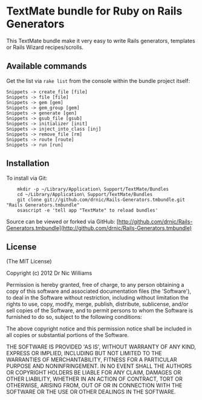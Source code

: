 # TextMate bundle for Ruby on Rails Generators

This TextMate bundle make it very easy to write Rails generators, templates or Rails Wizard recipes/scrolls.

## Available commands

Get the list via `rake list` from the console within the bundle project itself:

```
Snippets -> create_file [file]
Snippets -> file [file]
Snippets -> gem [gem]
Snippets -> gem_group [gem]
Snippets -> generate [gen]
Snippets -> gsub_file [gsub]
Snippets -> initializer [init]
Snippets -> inject_into_class [inj]
Snippets -> remove_file [rm]
Snippets -> route [route]
Snippets -> run [run]
```

## Installation

To install via Git:

		mkdir -p ~/Library/Application\ Support/TextMate/Bundles
		cd ~/Library/Application\ Support/TextMate/Bundles
		git clone git://github.com/drnic/Rails-Generators.tmbundle.git "Rails Generators.tmbundle"
		osascript -e 'tell app "TextMate" to reload bundles'

Source can be viewed or forked via GitHub: [http://github.com/drnic/Rails-Generators.tmbundle](http://github.com/drnic/Rails-Generators.tmbundle)

## License

(The MIT License)

Copyright (c) 2012 Dr Nic Williams

Permission is hereby granted, free of charge, to any person obtaining
a copy of this software and associated documentation files (the
'Software'), to deal in the Software without restriction, including
without limitation the rights to use, copy, modify, merge, publish,
distribute, sublicense, and/or sell copies of the Software, and to
permit persons to whom the Software is furnished to do so, subject to
the following conditions:

The above copyright notice and this permission notice shall be
included in all copies or substantial portions of the Software.

THE SOFTWARE IS PROVIDED 'AS IS', WITHOUT WARRANTY OF ANY KIND,
EXPRESS OR IMPLIED, INCLUDING BUT NOT LIMITED TO THE WARRANTIES OF
MERCHANTABILITY, FITNESS FOR A PARTICULAR PURPOSE AND NONINFRINGEMENT.
IN NO EVENT SHALL THE AUTHORS OR COPYRIGHT HOLDERS BE LIABLE FOR ANY
CLAIM, DAMAGES OR OTHER LIABILITY, WHETHER IN AN ACTION OF CONTRACT,
TORT OR OTHERWISE, ARISING FROM, OUT OF OR IN CONNECTION WITH THE
SOFTWARE OR THE USE OR OTHER DEALINGS IN THE SOFTWARE.